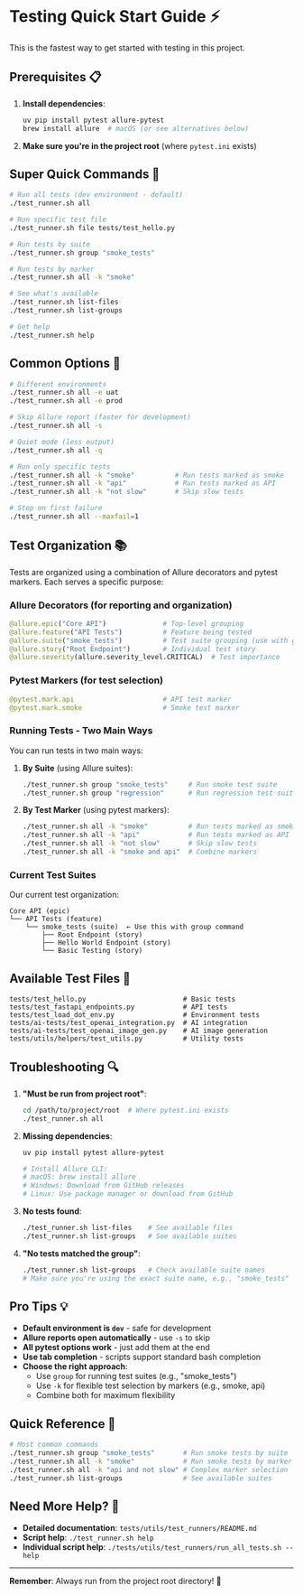 # Testing Quick Start Guide ⚡

This is the fastest way to get started with testing in this project.

## Prerequisites 📋

1. **Install dependencies**:
   ```bash
   uv pip install pytest allure-pytest
   brew install allure  # macOS (or see alternatives below)
   ```

2. **Make sure you're in the project root** (where `pytest.ini` exists)

## Super Quick Commands 🚀

```bash
# Run all tests (dev environment - default)
./test_runner.sh all

# Run specific test file
./test_runner.sh file tests/test_hello.py

# Run tests by suite
./test_runner.sh group "smoke_tests"

# Run tests by marker
./test_runner.sh all -k "smoke"

# See what's available
./test_runner.sh list-files
./test_runner.sh list-groups

# Get help
./test_runner.sh help
```

## Common Options 🔧

```bash
# Different environments
./test_runner.sh all -e uat
./test_runner.sh all -e prod

# Skip Allure report (faster for development)
./test_runner.sh all -s

# Quiet mode (less output)
./test_runner.sh all -q

# Run only specific tests
./test_runner.sh all -k "smoke"          # Run tests marked as smoke
./test_runner.sh all -k "api"            # Run tests marked as API
./test_runner.sh all -k "not slow"       # Skip slow tests

# Stop on first failure
./test_runner.sh all --maxfail=1
```

## Test Organization 📚

Tests are organized using a combination of Allure decorators and pytest markers. Each serves a specific purpose:

### Allure Decorators (for reporting and organization)

```python
@allure.epic("Core API")              # Top-level grouping
@allure.feature("API Tests")          # Feature being tested
@allure.suite("smoke_tests")          # Test suite grouping (use with group command)
@allure.story("Root Endpoint")        # Individual test story
@allure.severity(allure.severity_level.CRITICAL)  # Test importance
```

### Pytest Markers (for test selection)

```python
@pytest.mark.api                      # API test marker
@pytest.mark.smoke                    # Smoke test marker
```

### Running Tests - Two Main Ways

You can run tests in two main ways:

1. **By Suite** (using Allure suites):
   ```bash
   ./test_runner.sh group "smoke_tests"     # Run smoke test suite
   ./test_runner.sh group "regression"      # Run regression test suite
   ```

2. **By Test Marker** (using pytest markers):
   ```bash
   ./test_runner.sh all -k "smoke"          # Run tests marked as smoke
   ./test_runner.sh all -k "api"            # Run tests marked as API
   ./test_runner.sh all -k "not slow"       # Skip slow tests
   ./test_runner.sh all -k "smoke and api"  # Combine markers
   ```

### Current Test Suites

Our current test organization:

```
Core API (epic)
└── API Tests (feature)
    └── smoke_tests (suite)  ← Use this with group command
        ├── Root Endpoint (story)
        ├── Hello World Endpoint (story)
        └── Basic Testing (story)
```

## Available Test Files 📄

```
tests/test_hello.py                        # Basic tests
tests/test_fastapi_endpoints.py            # API tests
tests/test_load_dot_env.py                 # Environment tests
tests/ai-tests/test_openai_integration.py  # AI integration
tests/ai-tests/test_openai_image_gen.py    # AI image generation
tests/utils/helpers/test_utils.py          # Utility tests
```

## Troubleshooting 🔍

1. **"Must be run from project root"**:
   ```bash
   cd /path/to/project/root  # Where pytest.ini exists
   ./test_runner.sh all
   ```

2. **Missing dependencies**:
   ```bash
   uv pip install pytest allure-pytest
   
   # Install Allure CLI:
   # macOS: brew install allure
   # Windows: Download from GitHub releases
   # Linux: Use package manager or download from GitHub
   ```

3. **No tests found**:
   ```bash
   ./test_runner.sh list-files    # See available files
   ./test_runner.sh list-groups   # See available suites
   ```

4. **"No tests matched the group"**:
   ```bash
   ./test_runner.sh list-groups   # Check available suite names
   # Make sure you're using the exact suite name, e.g., "smoke_tests"
   ```

## Pro Tips 💡

- **Default environment is `dev`** - safe for development
- **Allure reports open automatically** - use `-s` to skip
- **All pytest options work** - just add them at the end
- **Use tab completion** - scripts support standard bash completion
- **Choose the right approach**:
  - Use `group` for running test suites (e.g., "smoke_tests")
  - Use `-k` for flexible test selection by markers (e.g., smoke, api)
  - Combine both for maximum flexibility

## Quick Reference 🎯

```bash
# Most common commands
./test_runner.sh group "smoke_tests"       # Run smoke tests by suite
./test_runner.sh all -k "smoke"            # Run smoke tests by marker
./test_runner.sh all -k "api and not slow" # Complex marker selection
./test_runner.sh list-groups               # See available suites
```

## Need More Help? 📖

- **Detailed documentation**: `tests/utils/test_runners/README.md`
- **Script help**: `./test_runner.sh help`
- **Individual script help**: `./tests/utils/test_runners/run_all_tests.sh --help`

---

**Remember**: Always run from the project root directory! 🎯 